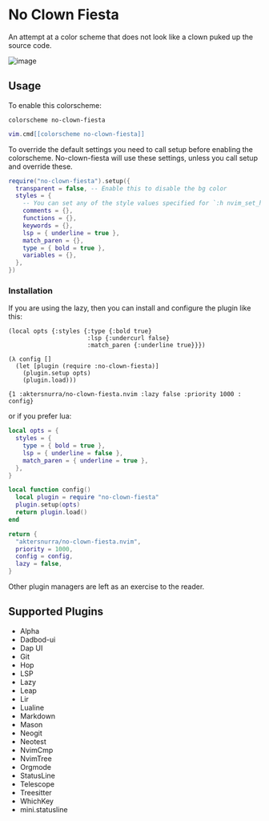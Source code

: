 # No Clown Fiesta

An attempt at a color scheme that does not look like a clown puked up the source code.

![image](https://gustafrydholm.xyz/images/no-clown-fiesta.png)

## Usage

To enable this colorscheme:

```vim
colorscheme no-clown-fiesta
```

```lua
vim.cmd[[colorscheme no-clown-fiesta]]
```

To override the default settings you need to call setup before enabling the
colorscheme. No-clown-fiesta will use these settings, unless you call setup
and override these.

```lua
require("no-clown-fiesta").setup({
  transparent = false, -- Enable this to disable the bg color
  styles = {
    -- You can set any of the style values specified for `:h nvim_set_hl`
    comments = {},
    functions = {},
    keywords = {},
    lsp = { underline = true },
    match_paren = {},
    type = { bold = true },
    variables = {},
  },
})
```

### Installation

If you are using the lazy, then you can install and configure the plugin like this:

```fnl
(local opts {:styles {:type {:bold true}
                      :lsp {:undercurl false}
                      :match_paren {:underline true}}})

(λ config []
  (let [plugin (require :no-clown-fiesta)]
    (plugin.setup opts)
    (plugin.load)))

{1 :aktersnurra/no-clown-fiesta.nvim :lazy false :priority 1000 : config}
```

or if you prefer lua:

```lua
local opts = {
  styles = {
    type = { bold = true },
    lsp = { underline = false },
    match_paren = { underline = true },
  },
}

local function config()
  local plugin = require "no-clown-fiesta"
  plugin.setup(opts)
  return plugin.load()
end

return {
  "aktersnurra/no-clown-fiesta.nvim",
  priority = 1000,
  config = config,
  lazy = false,
}
```

Other plugin managers are left as an exercise to the reader.

## Supported Plugins

- Alpha
- Dadbod-ui
- Dap UI
- Git
- Hop
- LSP
- Lazy
- Leap
- Lir
- Lualine
- Markdown
- Mason
- Neogit
- Neotest
- NvimCmp
- NvimTree
- Orgmode
- StatusLine
- Telescope
- Treesitter
- WhichKey
- mini.statusline
